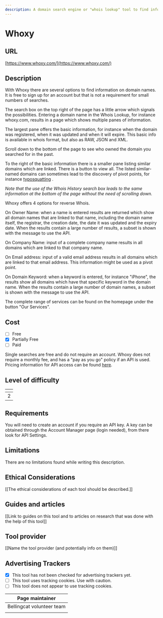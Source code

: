 ```yaml
---
description: A domain search engine or "whois lookup" tool to find information on a domain.
---
```


# Whoxy

## URL

[https://www.whoxy.com/](https://www.whoxy.com/)

## Description

With Whoxy there are several options to find information on domain names. It is free to sign up for an account but that is not a requirement for small numbers of searches.

The search box on the top right of the page has a little arrow which signals the possibilities. Entering a domain name in the Whois Lookup, for instance whoxy.com, results in a page which shows multiple panes of information.&#x20;

The largest pane offers the basic information, for instance when the domain was registered, when it was updated and when it will expire. This basic info is available in whois format, but also as RAW, JSON and XML.

Scroll down to the bottom of the page to see who owned the domain you searched for in the past.

To the right of the basic information there is a smaller pane listing similar domains which are linked. There is a button to view all. The listed similar-named domains can sometimes lead to the discovery of pivot points, for instance [typosquatting](https://en.wikipedia.org/wiki/Typosquatting) .

_Note that the use of the Whois History search box leads to the same information at the bottom of the page without the need of scrolling down._&#x20;

Whoxy offers 4 options for reverse Whois.

On Owner Name: when a name is entered results are returned which show all domain names that are linked to that name, including the domain name itself, the registrar, the creation date, the date it was updated and the expiry date. When the results contain a large number of results, a subset is shown with the message to use the API.

On Company Name: input of a complete company name results in all domains which are linked to that company name.

On Email address: input of a valid email address results in all domains which are linked to that email address. This information might be used as a pivot point.

On Domain Keyword: when a keyword is entered, for instance "iPhone", the results show all domains which have that specific keyword in the domain name. When the results contain a large number of domain names, a subset is shown with the message to use the API.

The complete range of services can be found on the homepage under the button "Our Services".

## Cost

* [ ] Free
* [x] Partially Free
* [ ] Paid

Single searches are free and do not require an account. Whoxy does not require a monthly fee, and has a "pay as you go" policy if an API is used. Pricing information for API access can be found [here](https://www.whoxy.com/pricing.php).

## Level of difficulty

<table><thead><tr><th data-type="rating" data-max="5"></th></tr></thead><tbody><tr><td>2</td></tr></tbody></table>

## Requirements

You will need to create an account if you require an API key. A key can be obtained through the Account Manager page (login needed), from there look for API Settings.

## Limitations

There are no limitations found while writing this description.

## Ethical Considerations

\[\[The ethical considerations of each tool should be described.]]

## Guides and articles

\[\[Link to guides on this tool and to articles on research that was done with the help of this tool]]

## Tool provider

\[\[Name the tool provider (and potentially info on them)]]

## Advertising Trackers

* [x] This tool has not been checked for advertising trackers yet.
* [ ] This tool uses tracking cookies. Use with caution.
* [ ] This tool does not appear to use tracking cookies.

| Page maintainer           |
| ------------------------- |
| Bellingcat volunteer team |
|                           |
